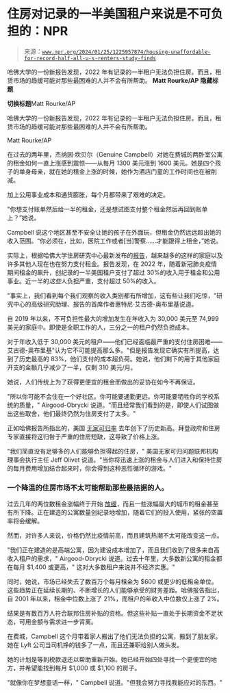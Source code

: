 <!--yml

category: 未分类

日期：2024-05-27 15:10:12

-->

# 住房对记录的一半美国租户来说是不可负担的：NPR

> 来源：[`www.npr.org/2024/01/25/1225957874/housing-unaffordable-for-record-half-all-u-s-renters-study-finds`](https://www.npr.org/2024/01/25/1225957874/housing-unaffordable-for-record-half-all-u-s-renters-study-finds)

哈佛大学的一份新报告发现，2022 年有记录的一半租户无法负担住房。而且，租赁市场的趋缓可能对那些最困难的人并不会有所帮助。 **Matt Rourke/AP** ****隐藏标题****

****切换标题****Matt Rourke/AP

哈佛大学的一份新报告发现，2022 年有记录的一半租户无法负担住房。而且，租赁市场的趋缓可能对那些最困难的人并不会有所帮助。

Matt Rourke/AP

在过去的两年里，杰纳因·坎贝尔（Genuine Campbell）对她在费城的两卧室公寓的租金如何一直上涨感到震惊——从每月 1300 美元涨到 1600 美元。她是四个孩子的单身母亲，就在她的租金上涨的时候，她作为酒店门童的工作时间也在被削减。

加上公用事业成本和通货膨胀，每个月都带来了艰难的决定。

"你想支付账单然后给一半的租金，还是想试图支付整个租金然后再回到账单上？”她说。

Campbell 说这个地区甚至不安全让她的孩子在外面玩，但租金仍然远远超出她的收入范围。“你必须在，比如，医院工作或者[当]警察……才能跟得上租金，”她说。

实际上，根据哈佛大学住房研究中心最新发布的[报告](https://www.jchs.harvard.edu/americas-rental-housing-2024-embargoed)，越来越多的这样的家庭以及许多其他人现在也在努力支付租金。报告发现，在 2022 年，随着新冠肺炎疫情期间租金的飙升，创纪录的一半美国租户支付了超过 30%的收入用于租金和公用事业。近一半的*这些*人负担严重，支付超过 50%的收入。

"事实上，我们看到每个我们观察的收入类别都有所增加，这有些让我们吃惊，"研究中心的高级研究助理、报告的首席作者惠特尼·艾古德-奥布里基说道。

自 2019 年以来，不可负担性最大的增加发生在年收入为 30,000 美元至 74,999 美元的家庭中。即使是全职工作的人，三分之一的租户仍然负担成本。

对于年收入低于 30,000 美元的租户——他们已经面临最严重的支付住房困难——艾古德-奥布里基"认为它不可能提高那么多。"但是报告发现它确实有所提高，达到了历史最高的 83%，他们支付的成本超负荷。她说，他们剩下的用于其他家庭开支的金额几乎减少了一半，仅剩 310 美元/月。

她说，人们传统上为了获得更便宜的租金而做出的妥协在如今不再保证。

"所以你可能不会住在一个好社区。你可能要通勤更远。你可能要牺牲你的学校系统的质量，" Airgood-Obrycki 说道。"而且经常我们看到的是，即使人们试图做出这些取舍，他们最终仍然为住房支付了太多。"

正如哈佛报告所指出的，美国 [无家可归率](https://www.npr.org/homelessness-affordable-housing-crisis-rent-assistance) 去年创下了历史新高。拜登政府和住房专家直接将这归咎于严重的住房短缺，这导致了价格上涨。

"我们简直没有足够多的人们能够负担得起的住房，" 美国无家可归问题联邦机构理事会执行主任 Jeff Olivet 说道。"当你将迅速上涨的租金与人们进入和保持住房的每月费用增加结合起来时，你会得到这种恶性循环的游戏。"

### 一个降温的住房市场不太可能帮助那些最拮据的人。

过去几年的两位数租金涨幅终于开始 [放缓](https://www.npr.org/2024/01/11/1224273919/rent-costs-are-leveling-off-and-even-dropping-around-the-u-s)，而且一些涨幅最大的城市的租金甚至有所下降。正在建造的公寓数量创纪录地增加，随着它们的投入使用，紧张的空置率将会缓解。

然而，对许多人来说，价格仍然比疫情前高，而且建筑热潮不太可能改变这一点。

"我们正在建造的是高端公寓，因为建设成本增加了，而且我们收到了很多来自高收入租户的需求，" Airgood-Obrycki 说道。过去十年里，大多数新公寓的租金都在每月 $1,400 或更高，" 这对大多数租户来说并不经济实惠。"

同时，她说，市场已经失去了数百万个每月租金为 $600 或更少的低租金单位。这些趋势正在延续长期的、不断增长的人们能够承受的财务差距。哈佛报告指出，自 2001 年以来，租金中位数上涨了 21%，而租户的年收入中位数仅上涨了 2%。

结果是有数百万人符合联邦住房补贴的资格。但这些补贴一直处于长期资金不足状态，可用金额与需求进一步背离。

在费城，Campbell 这个月带着家人搬出了他们无法负担的公寓，搬到了朋友家。她在 Lyft 公司当司机挣的钱多了一点，而且还兼职给别人做头发。

她的计划是等到税款退还以帮助重新开始。她已经开始四处寻找一个更便宜的地方，并希望能找到每月 $1,000 或 $1,100 的房子。

"就像你在梦想童话一样，" Campbell 说道。"但我会努力寻找我能应对的东西。"
